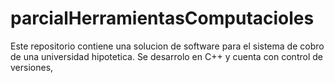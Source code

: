 # parcialHerramientasComputacioles
Este repositorio contiene una solucion de software para el sistema de cobro de una universidad hipotetica. Se desarrolo en C++ y cuenta con control de versiones,
